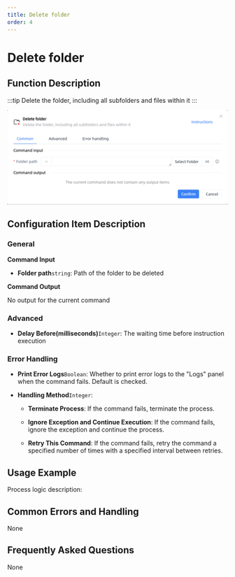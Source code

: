 ```yaml
---
title: Delete folder
order: 4
---
```


# Delete folder

## Function Description

:::tip 
Delete the folder, including all subfolders and files within it
:::

![Delete folder](../../../assets/Delete%20folder_command.png)

## Configuration Item Description

### General

**Command Input**

- **Folder path**`string`: Path of the folder to be deleted


**Command Output**

No output for the current command

### Advanced

- **Delay Before(milliseconds)**`Integer`: The waiting time before instruction execution

### Error Handling

- **Print Error Logs**`Boolean`: Whether to print error logs to the "Logs" panel when the command fails. Default is checked. 

- **Handling Method**`Integer`:

    - **Terminate Process**: If the command fails, terminate the process.

    - **Ignore Exception and Continue Execution**: If the command fails, ignore the exception and continue the process.

    - **Retry This Command**: If the command fails, retry the command a specified number of times with a specified interval between retries.

## Usage Example

Process logic description:

## Common Errors and Handling

None

## Frequently Asked Questions

None

